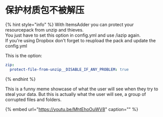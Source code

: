 # 保护材质包不被解压

{% hint style="info" %}
With ItemsAdder you can protect your resourcepack from unzip and thieves.  
You just have to set this option in config.yml and use /iazip again.  
If you're using Dropbox don't forget to reupload the pack and update the config.yml

This is the option:

```yaml
zip:
  protect-file-from-unzip__DISABLE_IF_ANY_PROBLEM: true
```
{% endhint %}

This is a funny meme showcase of what the user will see when they try to steal your data. But this is actually what the user will see, a group of corrupted files and folders.

{% embed url="https://youtu.be/MhtEhoOuWV8" caption="" %}

